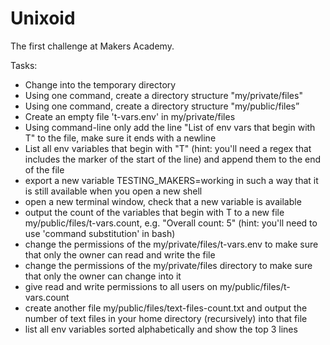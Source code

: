 Unixoid
=======

The first challenge at Makers Academy.

Tasks:

* Change into the temporary directory
* Using one command, create a directory structure "my/private/files"
* Using one command, create a directory structure "my/public/files”
* Create an empty file 't-vars.env' in my/private/files
* Using command-line only add the line "List of env vars that begin with T" to the file,  make sure it ends with a newline
* List all env variables that begin with "T" (hint: you'll need a regex that includes the marker of the start of the line) and append them to the end of the file
* export a new variable TESTING_MAKERS=working in such a way that it is still available when you open a new shell
* open a new terminal window, check that a new variable is available
* output the count of the variables that begin with T to a new file my/public/files/t-vars.count, e.g. "Overall count: 5" (hint: you'll need to use 'command substitution' in bash)
* change the permissions of the my/private/files/t-vars.env to make sure that only the owner can read and write the file
* change the permissions of the my/private/files directory to make sure that only the owner can change into it
* give read and write permissions to all users on my/public/files/t-vars.count
* create another file my/public/files/text-files-count.txt and output the number of text files in your home directory (recursively) into that file
* list all env variables sorted alphabetically and show the top 3 lines